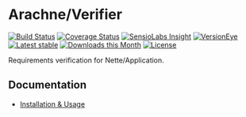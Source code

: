 Arachne/Verifier
====

[![Build Status](https://img.shields.io/travis/Arachne/Verifier/master.svg?style=flat-square)](https://travis-ci.org/Arachne/Verifier/branches)
[![Coverage Status](https://img.shields.io/coveralls/Arachne/Verifier/master.svg?style=flat-square)](https://coveralls.io/github/Arachne/Verifier?branch=master)
[![SensioLabs Insight](https://img.shields.io/sensiolabs/i/797f44e6-ae80-47c0-8305-9a919c3a23b9.svg?style=flat-square)](https://insight.sensiolabs.com/projects/797f44e6-ae80-47c0-8305-9a919c3a23b9)
[![VersionEye](https://img.shields.io/versioneye/d/php/arachne:verifier.svg?style=flat-square)](https://www.versioneye.com/php/arachne:verifier)
[![Latest stable](https://img.shields.io/packagist/v/arachne/verifier.svg?style=flat-square)](https://packagist.org/packages/arachne/verifier)
[![Downloads this Month](https://img.shields.io/packagist/dm/arachne/verifier.svg?style=flat-square)](https://packagist.org/packages/arachne/verifier)
[![License](https://img.shields.io/badge/license-MIT-blue.svg?style=flat-square)](https://github.com/Arachne/Verifier/blob/master/license.md)

Requirements verification for Nette/Application.


Documentation
----

- [Installation & Usage](docs/index.md)
